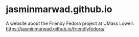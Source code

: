 # jasminmarwad.github.io

A website about the Friendy Fedora project at UMass Lowell: https://jasminmarwad.github.io/friendlyfedora/
